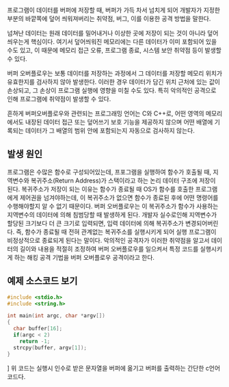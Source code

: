 프로그램이 데이터를 버퍼에 저장할 때, 버퍼가 가득 차서 넘치게 되어 개발자가 지정한 부분의 바깥쪽에 덮어 씌워져버리는 취약점, 버그, 이를 이용한 공격 방법을 말한다.

넘쳐난 데이터는 원래 데이터를 밀어내거나 이상한 곳에 저장이 되는 것이 아니라 덮어 씌우는게 핵심이다. 여기서 덮어씌워진 메모리에는 다른 데이터가 이미 포함되어 있을 수도 있고, 이 때문에 메모리 접근 오류, 프로그램 종료, 시스템 보안 취약점 등이 발생할 수 있다.

버퍼 오버플로우는 보통 데이터를 저장하는 과정에서 그 데이터를 저장할 메모리 위치가 유효한지를 검사하지 않아 발생한다. 이러한 경우 데이터가 담긴 위치 근처에 있는 값이 손상되고, 그 손상이 프로그램 실행에 영향을 미칠 수도 있다. 특히 악의적인 공격으로 인해 프로그램에 취약점이 발생할 수 있다.

흔하게 버퍼오버플로우와 관련되는 프로그래밍 언어는 C와 C++로, 어떤 영역의 메모리에서도 내장된 데이터 접근 또는 덮어쓰기 보호 기능을 제공하지 않으며 어떤 배열에 기록되는 데이터가 그 배열의 범위 안에 포함되는지 자동으로 검사하지 않는다. 

## 발생 원인

프로그램은 수많은 함수로 구성되어있는데, 프포그램을 실행하여 함수가 호출될 때, 지역변수와 복귀주소(Return Address)가 스택이라고 하는 논리 데이터 구조에 저장이 된다. 복귀주소가 저장이 되는 이유는 함수가 종료될 때 OS가 함수를 호출한 프로그램에게 제어권을 넘겨야하는데, 이 복귀주소가 없으면 함수가 종료된 후에 어떤 명령어를 수행해야할지 알 수 없기 때문이다. 버퍼 오버플로우는 이 복귀주소가 함수가 사용하는 지역변수의 데이터에 의해 침범당할 때 발생하게 된다. 개발자 실수로인해 지역변수가 할당된 크기보다 더 큰 크기로 입력되면, 입력 데이터에 의해 복귀주소가 변경되어버린다. 즉, 함수가 종료될 때 전혀 관계없는 복귀주소를 실행시키게 되어 실행 프로그램이 비정상적으로 종료되게 된다는 말이다. 악의적인 공격자가 이러한 취약점을 알고서 데이터의 길이와 내용을 적절히 조정하여 버퍼 오버플로우를 일으켜서 특정 코드를 실행시키게 하는 해킹 공격 기법을 버퍼 오버플로우 공격이라고 한다.


## 예제 소스코드 보기

```c
#include <stdio.h>
#include <string.h>

int main(int argc, char *argv[])
{
  char buffer[16];
  if(argc < 2)
    return -1;
  strcpy(buffer, argv[1]);
}
```
]
위 코드는 실행시 인수로 받은 문자열을 버퍼에 옮기고 버퍼를 출력하는 간단한  c언어 코드다. 
